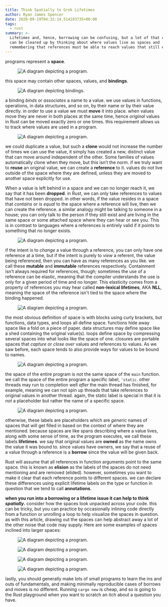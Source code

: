 ```yaml
---
title: Think Spatially to Grok Lifetimes
author: Ryan James Spencer
date: 2020-09-19T04:32:14.514103735+00:00
tags:
  - rust
summary: >-
  Lifetimes and, hence, borrowing can be confusing, but a lot of that confusion
  can be cleared up by thinking about where values live as spaces and
  remembering that references must be able to reach values that still exist.
---
```


programs represent a **space**.

<figure>
  <img
    src="/assets/images/think-spatially-to-grok-lifetimes-01.jpg"
    alt="A diagram depicting a program."
    title="A diagram depicting a program.">
  </img>
</figure>

this space may contain other spaces, values, and **bindings**.

<figure>
  <img
    src="/assets/images/think-spatially-to-grok-lifetimes-02.jpg"
    alt="A diagram depicting bindings."
    title="A diagram depicting bindings.">
  </img>
</figure>

a binding *binds* or *associates* a name to a value. we use values in functions, operations, in data structures, and so on, by their name or by their value directly. in order to use a value we must **move** it into place. when values move they are never in both places at the same time, hence *original* values in Rust can be moved exactly zero or one times. this requirement allows us to track where values are used in a program.

<figure>
  <img
    src="/assets/images/think-spatially-to-grok-lifetimes-03.jpg"
    alt="A diagram depicting a program."
    title="A diagram depicting a program.">
  </img>
</figure>

we could duplicate a value, but such a **clone** would not increase the number of times we can use the value, it simply has created a new, distinct value that can move around independent of the other. Some families of values automatically clone when they move, but this isn’t the norm. if we truly want to **reuse** an original value, we can create a **reference** to it. values do not live outside of the space where they are defined, unless they are moved to another space explicitly for use.

When a value is left behind in a space and we can no longer reach it, we say that it has been **dropped**.   in Rust, we can only take references to values that have not been dropped. in other words, if the value resides in a space that *contains* or *is equal* to the space where a reference will live, then we can create the reference. a similar analogy might be talking to someone in a house; you can only talk to the person if they still exist and are living in the same space or some attached space where they can hear or see you. This is in contrast to languages where a references is entirely valid if it points to something that no longer exists.

<figure>
  <img
    src="/assets/images/think-spatially-to-grok-lifetimes-04.jpg"
    alt="A diagram depicting a program."
    title="A diagram depicting a program.">
  </img>
</figure>

if the intent is to *change* a value through a reference, you can only have one reference at a time, but if the intent is purely to *view* a referent, the value being referenced, then you can have as many references as you like. we call these **mutable** and **immutable** references respectively. Containment isn’t always required for references, though; sometimes the use of a reference can be elastic, meaning that the compiler understands the use is only for a given period of time and no longer. This elasticity comes from a property of references you may hear called **non-lexical lifetimes**, AKA **NLL**, meaning the space of the reference isn't tied to the space where the binding happened.

<figure>
  <img
    src="/assets/images/think-spatially-to-grok-lifetimes-11.jpg"
    alt="A diagram depicting a program."
    title="A diagram depicting a program.">
  </img>
</figure>

the most obvious definition of space is with blocks using curly brackets, but functions, data types, and loops all define space. functions hide away space like a fold on a piece of paper. data structures may define space like a shed containing the original value(s). loops define space by compressing several spaces into what looks like the space of one. closures are portable spaces that *capture* or *close over* values and references to values. As we saw before, each space tends to also provide ways for values to be bound to names.

<figure>
  <img
    src="/assets/images/think-spatially-to-grok-lifetimes-05.jpg"
    alt="A diagram depicting a program."
    title="A diagram depicting a program.">
  </img>
</figure>

the space of the entire program is not the same space of the `main` function. we call the space of the entire program a specific label, `'static`. other threads may run to completion well *after* the main thread has finished, for example, meaning we can not spin up threads that take references to original values in another thread. again, the static label is special in that it is *not* a placeholder but rather the name of a specific space.

<figure>
  <img
    src="/assets/images/think-spatially-to-grok-lifetimes-06.jpg"
    alt="A diagram depicting a program."
    title="A diagram depicting a program.">
  </img>
</figure>

otherwise, these labels are placeholders which are *generic* names of spaces that will get filled in based on the context of where they are mentioned. because spaces are like spans describing where a value lives, along with some sense of time, as the program executes, we call these labels **lifetimes**. we say that original values are **owned** as the name owns the value it was bound to. since values have owners, we say that a reuse of a value through a reference is a **borrow** since the value will be given back.

Rust will assume that all references in function arguments point to the same space. this is known as **elision** as the labels of the spaces do not need mentioning and are removed (elided). however, sometimes you want to make it clear that each reference points to different spaces. we can declare these differences using explicit lifetime labels on the type or function in question that we tend to call **annotations**.

**when you run into a borrowing or a lifetime issue it can help to think *spatially*.** consider how the spaces look unpacked across your code. this can be tricky, but you can practice by occasionally inlining code directly from a function or unrolling a loop to help visualize the spaces in question. as with this article, drawing out the spaces can help abstract away a lot of the other noise that code may supply.  Here are some examples of spaces inclined into larger spaces:

<figure>
  <img
    src="/assets/images/think-spatially-to-grok-lifetimes-07.jpg"
    alt="A diagram depicting a program."
    title="A diagram depicting a program.">
  </img>
</figure>
<figure>
  <img
    src="/assets/images/think-spatially-to-grok-lifetimes-08.jpg"
    alt="A diagram depicting a program."
    title="A diagram depicting a program.">
  </img>
</figure>
<figure>
  <img
    src="/assets/images/think-spatially-to-grok-lifetimes-09.jpg"
    alt="A diagram depicting a program."
    title="A diagram depicting a program.">
  </img>
</figure>
<figure>
  <img
    src="/assets/images/think-spatially-to-grok-lifetimes-10.jpg"
    alt="A diagram depicting a program."
    title="A diagram depicting a program.">
  </img>
</figure>

lastly, you should generally make lots of small programs to learn the ins and outs of fundamentals, and making minimally reproducible cases of borrows and moves is no different. Running `cargo new` is cheap, and so is going to the Rust playground when you want to scratch an itch about a question you have.

